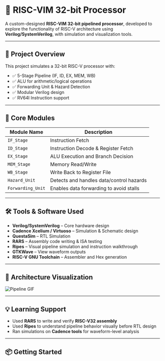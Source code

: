 # 🧠 RISC-VIM 32-bit Processor

A custom-designed **RISC-VIM 32-bit pipelined processor**, developed to explore the functionality of RISC-V architecture using **Verilog/SystemVerilog**, with simulation and visualization tools.

---

## 📸 Project Overview


This project simulates a 32-bit RISC-V processor with:

- ✅ 5-Stage Pipeline (IF, ID, EX, MEM, WB)
- ✅ ALU for arithmetic/logical operations
- ✅ Forwarding Unit & Hazard Detection
- ✅ Modular Verilog design
- ✅ RV64I Instruction support

---

## 🧩 Core Modules

| Module Name        | Description                                   |
|--------------------|-----------------------------------------------|
| `IF_Stage`         | Instruction Fetch                             |
| `ID_Stage`         | Instruction Decode & Register Fetch           |
| `EX_Stage`         | ALU Execution and Branch Decision             |
| `MEM_Stage`        | Memory Read/Write                             |
| `WB_Stage`         | Write Back to Register File                   |
| `Hazard_Unit`      | Detects and handles data/control hazards      |
| `Forwarding_Unit`  | Enables data forwarding to avoid stalls       |

---

## 🛠️ Tools & Software Used

- **Verilog/SystemVerilog** – Core hardware design  
- **Cadence Xcelium / Virtuoso** – Simulation & Schematic design  
- **QuestaSim** – RTL Simulation  
- **RARS** – Assembly code writing & ISA testing  
- **Ripes** – Visual pipeline simulation and instruction walkthrough  
- **GTKWave** – View waveform outputs  
- **RISC-V GNU Toolchain** – Assembler and Hex generation  

---

## 📐 Architecture Visualization

![Pipeline GIF](images/pipeline.gif)

---

## 💡 Learning Support

- Used **RARS** to write and verify **RISC-V32 assembly**
- Used **Ripes** to understand pipeline behavior visually before RTL design
- Ran simulations on **Cadence tools** for waveform-level analysis

---

## 📦 Getting Started

